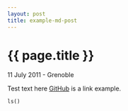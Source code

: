 ```yaml
---
layout: post
title: example-md-post
---
```


{{ page.title }}
================

<p class="meta">11 July 2011 - Grenoble</p>

Test text here
[GitHub](http://github.com/) is a link example.

```{r test_code}
ls()

```